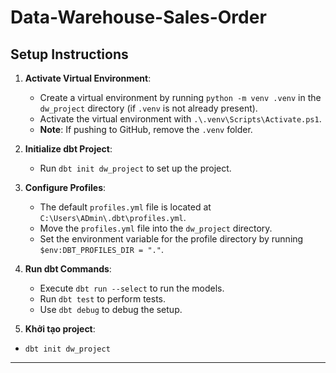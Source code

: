 # Data-Warehouse-Sales-Order

## Setup Instructions

1. **Activate Virtual Environment**:  
   - Create a virtual environment by running `python -m venv .venv` in the `dw_project` directory (if `.venv` is not already present).  
   - Activate the virtual environment with `.\.venv\Scripts\Activate.ps1`.  
   - **Note**: If pushing to GitHub, remove the `.venv` folder.

2. **Initialize dbt Project**:  
   - Run `dbt init dw_project` to set up the project.

3. **Configure Profiles**:  
   - The default `profiles.yml` file is located at `C:\Users\ADmin\.dbt\profiles.yml`.  
   - Move the `profiles.yml` file into the `dw_project` directory.  
   - Set the environment variable for the profile directory by running `$env:DBT_PROFILES_DIR = "."`.

4. **Run dbt Commands**:  
   - Execute `dbt run --select` to run the models.  
   - Run `dbt test` to perform tests.  
   - Use `dbt debug` to debug the setup.

5. **Khởi tạo project**:
-  `dbt init dw_project`
---